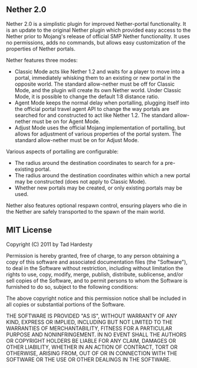 Nether 2.0
----------
Nether 2.0 is a simplistic plugin for improved Nether-portal functionality. It is an update to the original Nether
plugin which provided easy access to the Nether prior to Mojang's release of official SMP Nether functionality. It uses
no permissions, adds no commands, but allows easy customization of the properties of Nether portals.

Nether features three modes:
* Classic Mode acts like Nether 1.2 and waits for a player to move into a portal, immediately whisking them to an
  existing or new portal in the opposite world. The standard allow-nether must be off for Classic Mode, and the plugin
  will create its own Nether world. Under Classic Mode, it is possible to change the default 1:8 distance ratio.
* Agent Mode keeps the normal delay when portalling, plugging itself into the official portal travel agent API to
  change the way portals are searched for and constructed to act like Nether 1.2. The standard allow-nether must be on
  for Agent Mode.
* Adjust Mode uses the official Mojang implementation of portalling, but allows for adjustment of various properties
  of the portal system. The standard allow-nether must be on for Adjust Mode.

Various aspects of portalling are configurable:
* The radius around the destination coordinates to search for a pre-existing portal.
* The radius around the destination coordinates within which a new portal may be constructed (does not apply to Classic
  Mode).
* Whether new portals may be created, or only existing portals may be used.

Nether also features optional respawn control, ensuring players who die in the Nether are safely transported to the
spawn of the main world.

MIT License
-----------
Copyright (C) 2011 by Tad Hardesty

Permission is hereby granted, free of charge, to any person obtaining a copy
of this software and associated documentation files (the "Software"), to deal
in the Software without restriction, including without limitation the rights
to use, copy, modify, merge, publish, distribute, sublicense, and/or sell
copies of the Software, and to permit persons to whom the Software is
furnished to do so, subject to the following conditions:

The above copyright notice and this permission notice shall be included in
all copies or substantial portions of the Software.

THE SOFTWARE IS PROVIDED "AS IS", WITHOUT WARRANTY OF ANY KIND, EXPRESS OR
IMPLIED, INCLUDING BUT NOT LIMITED TO THE WARRANTIES OF MERCHANTABILITY,
FITNESS FOR A PARTICULAR PURPOSE AND NONINFRINGEMENT. IN NO EVENT SHALL THE
AUTHORS OR COPYRIGHT HOLDERS BE LIABLE FOR ANY CLAIM, DAMAGES OR OTHER
LIABILITY, WHETHER IN AN ACTION OF CONTRACT, TORT OR OTHERWISE, ARISING FROM,
OUT OF OR IN CONNECTION WITH THE SOFTWARE OR THE USE OR OTHER DEALINGS IN
THE SOFTWARE.